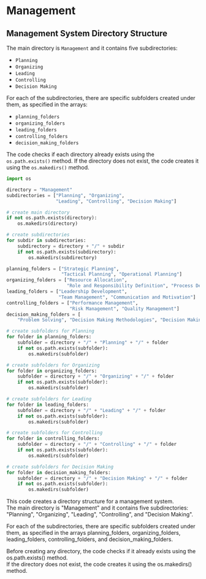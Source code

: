 # Management
## Management System Directory Structure

The main directory is `Management` and it contains five subdirectories:

- `Planning`
- `Organizing`
- `Leading`
- `Controlling`
- `Decision Making`

For each of the subdirectories, there are specific subfolders created under them, as specified in the arrays:

- `planning_folders`
- `organizing_folders`
- `leading_folders`
- `controlling_folders`
- `decision_making_folders`

The code checks if each directory already exists using the `os.path.exists()` method. If the directory does not exist, the code creates it using the `os.makedirs()` method.

```python
import os

directory = "Management"
subdirectories = ["Planning", "Organizing",
                  "Leading", "Controlling", "Decision Making"]

# create main directory
if not os.path.exists(directory):
    os.makedirs(directory)

# create subdirectories
for subdir in subdirectories:
    subdirectory = directory + "/" + subdir
    if not os.path.exists(subdirectory):
        os.makedirs(subdirectory)

planning_folders = ["Strategic Planning",
                    "Tactical Planning", "Operational Planning"]
organizing_folders = ["Resource Allocation",
                      "Role and Responsibility Definition", "Process Definition and Implementation"]
leading_folders = ["Leadership Development",
                   "Team Management", "Communication and Motivation"]
controlling_folders = ["Performance Management",
                       "Risk Management", "Quality Management"]
decision_making_folders = [
    "Problem Solving", "Decision Making Methodologies", "Decision Making Best Practices"]

# create subfolders for Planning
for folder in planning_folders:
    subfolder = directory + "/" + "Planning" + "/" + folder
    if not os.path.exists(subfolder):
        os.makedirs(subfolder)

# create subfolders for Organizing
for folder in organizing_folders:
    subfolder = directory + "/" + "Organizing" + "/" + folder
    if not os.path.exists(subfolder):
        os.makedirs(subfolder)

# create subfolders for Leading
for folder in leading_folders:
    subfolder = directory + "/" + "Leading" + "/" + folder
    if not os.path.exists(subfolder):
        os.makedirs(subfolder)

# create subfolders for Controlling
for folder in controlling_folders:
    subfolder = directory + "/" + "Controlling" + "/" + folder
    if not os.path.exists(subfolder):
        os.makedirs(subfolder)

# create subfolders for Decision Making
for folder in decision_making_folders:
    subfolder = directory + "/" + "Decision Making" + "/" + folder
    if not os.path.exists(subfolder):
        os.makedirs(subfolder)
```

This code creates a directory structure for a management system.  
The main directory is "Management" and it contains five subdirectories: "Planning", "Organizing", "Leading", "Controlling", and "Decision Making".

For each of the subdirectories, there are specific subfolders created under them, as specified in the arrays planning_folders, organizing_folders, leading_folders, controlling_folders, and decision_making_folders.

Before creating any directory, the code checks if it already exists using the os.path.exists() method.  
If the directory does not exist, the code creates it using the os.makedirs() method.

